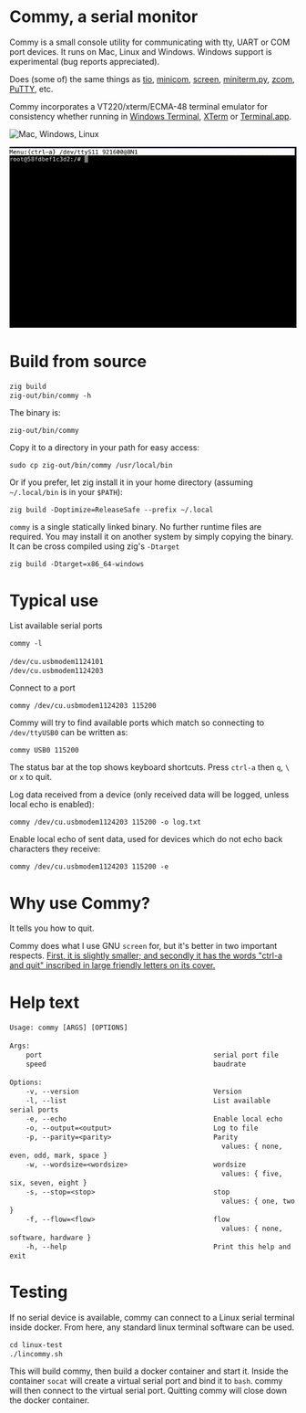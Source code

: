 # Commy, a serial monitor

Commy is a small console utility for communicating with tty, UART or COM port devices. It runs on Mac, Linux and Windows. Windows support is experimental (bug reports appreciated).

Does (some of) the same things as [tio](https://github.com/tio/tio), [minicom](https://en.wikipedia.org/wiki/Minicom), [screen](https://www.gnu.org/software/screen/), [miniterm.py](https://github.com/pyserial/pyserial/blob/master/serial/tools/miniterm.py), [zcom](https://github.com/ZigEmbeddedGroup/zcom), [PuTTY](https://www.putty.org/), etc.

Commy incorporates a VT220/xterm/ECMA-48 terminal emulator for consistency whether running in [Windows Terminal](https://github.com/microsoft/terminal), [XTerm](https://en.wikipedia.org/wiki/Xterm) or [Terminal.app](https://en.wikipedia.org/wiki/Terminal_(macOS)).

![Mac, Windows, Linux](https://github.com/ringtailsoftware/commy/actions/workflows/build.yml/badge.svg)

![](demo.gif)

# Build from source

```shell
zig build
zig-out/bin/commy -h
```

The binary is:

```shell
zig-out/bin/commy
```

Copy it to a directory in your path for easy access:

```shell
sudo cp zig-out/bin/commy /usr/local/bin
```

Or if you prefer, let zig install it in your home directory (assuming `~/.local/bin` is in your `$PATH`):

```shell
zig build -Doptimize=ReleaseSafe --prefix ~/.local
```

`commy` is a single statically linked binary. No further runtime files are required.
You may install it on another system by simply copying the binary. It can be cross compiled using zig's `-Dtarget`

```shell
zig build -Dtarget=x86_64-windows
```

# Typical use

List available serial ports

```shell
commy -l

/dev/cu.usbmodem1124101
/dev/cu.usbmodem1124203
```

Connect to a port

```shell
commy /dev/cu.usbmodem1124203 115200
```

Commy will try to find available ports which match so connecting to `/dev/ttyUSB0` can be written as:

```shell
commy USB0 115200
```

The status bar at the top shows keyboard shortcuts. Press `ctrl-a` then `q`, `\` or `x` to quit.

Log data received from a device (only received data will be logged, unless local echo is enabled):

```shell
commy /dev/cu.usbmodem1124203 115200 -o log.txt
```

Enable local echo of sent data, used for devices which do not echo back characters they receive:

```shell
commy /dev/cu.usbmodem1124203 115200 -e
```

# Why use Commy?

It tells you how to quit.

Commy does what I use GNU `screen` for, but it's better in two important respects. [First, it is slightly smaller; and secondly it has the words "ctrl-a and quit" inscribed in large friendly letters on its cover.](https://en.wikipedia.org/wiki/Towel_Day)

# Help text

    Usage: commy [ARGS] [OPTIONS]

    Args:
        port                                          serial port file
        speed                                         baudrate

    Options:
        -v, --version                                 Version
        -l, --list                                    List available serial ports
        -e, --echo                                    Enable local echo
        -o, --output=<output>                         Log to file
        -p, --parity=<parity>                         Parity
                                                        values: { none, even, odd, mark, space }
        -w, --wordsize=<wordsize>                     wordsize
                                                        values: { five, six, seven, eight }
        -s, --stop=<stop>                             stop
                                                        values: { one, two }
        -f, --flow=<flow>                             flow
                                                        values: { none, software, hardware }
        -h, --help                                    Print this help and exit

# Testing

If no serial device is available, commy can connect to a Linux serial terminal inside docker. From here, any standard linux terminal software can be used.

```shell
cd linux-test
./lincommy.sh
```

This will build commy, then build a docker container and start it. Inside the container `socat` will create a virtual serial port and bind it to `bash`. commy will then connect to the virtual serial port. Quitting commy will close down the docker container.

